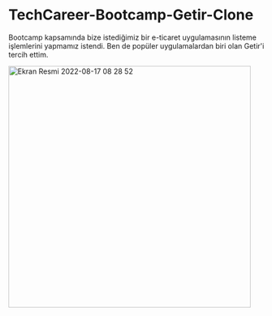 # TechCareer-Bootcamp-Getir-Clone
Bootcamp kapsamında bize istediğimiz bir e-ticaret uygulamasının listeme işlemlerini yapmamız istendi. Ben de popüler uygulamalardan biri olan Getir'i tercih ettim.


<img width="477" alt="Ekran Resmi 2022-08-17 08 28 52" src="https://user-images.githubusercontent.com/98783085/185041981-61e8fcfc-1b8e-428e-bee6-cf5d43677208.png">
